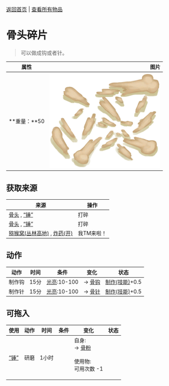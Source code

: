 [返回首页](index.md)   |  [查看所有物品](object.md)
# 骨头碎片  
> 可以做成钩或者针。  
  
  属性  |   图片   
 ----  |  ----:   
 **重量：**50  |  ![](Sprite/BoneSplinters.png)   
  
## 获取来源  
来源  |  操作  
----  |  ----  
[骨头](Bones.md) , [“锤”](tag_Hammer.md)  |  打碎  
[骨头](Bones.md) , [“锤”](tag_Hammer.md)  |  打碎  
[猕猴窝(丛林高地)](MacaqueDenEntrance.md) , [炸药(开)](DynamiteOn.md)  |  我TM来啦！  
## 动作  
动作  |  时间  |  条件  |  变化  |  状态  
----  |  ----  |  ----  |  ----  |  ----  
制作钩  |  15分  |  [光亮](Light.md):10-100  |  → [骨钩](HookBone.md)<br>  |  [制作(技能)](Skill_Crafting.md)+0.5  
制作针  |  15分  |  [光亮](Light.md):10-100  |  → [骨针](BoneNeedle.md)<br>  |  [制作(技能)](Skill_Crafting.md)+0.5  
## 可拖入  
使用  |  动作  |  时间  |  条件  |  变化  |  状态  
----  |  ----  |  ----  |  ----  |  ----  |  ----  
[“锤”](tag_Hammer.md)  |  研磨  |  1小时  |    |  自身:<br>→ [骨粉](Bonemeal.md)<br><br>使用物:<br>可用次数  -1<br><br>  |    
